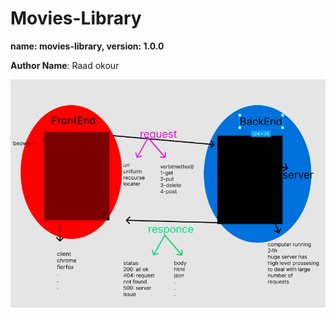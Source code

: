 # Movies-Library
**name: movies-library,
  version: 1.0.0**

  **Author Name**: Raad okour

  

  ![WRRC](./WRRC.png)
